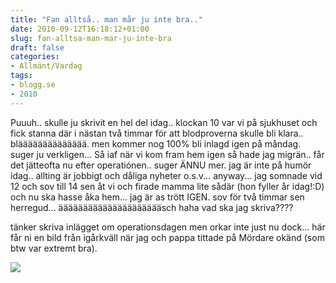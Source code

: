 ```yaml
---
title: "Fan alltså.. man mår ju inte bra.."
date: 2010-09-12T16:18:12+01:00
slug: fan-alltsa-man-mar-ju-inte-bra
draft: false
categories:
- Allmänt/Vardag
tags:
- blogg.se
- 2010
---
```

Puuuh.. skulle ju skrivit en hel del idag.. klockan 10 var vi på sjukhuset och fick stanna där i nästan två timmar för att blodproverna skulle bli klara.. blääääääääääääää. men kommer nog 100% bli inlagd igen på måndag. suger ju verkligen... Så iaf när vi kom fram hem igen så hade jag migrän.. får det jätteofta nu efter operatiónen.. suger ÄNNU mer. jag är inte på humör idag.. allting är jobbigt och dåliga nyheter o.s.v... anyway... jag somnade vid 12 och sov till 14 sen åt vi och firade mamma lite sådär (hon fyller år idag!:D) och nu ska hasse åka hem... jag är as trött IGEN. sov för två timmar sen herregud... äääääääääääääääääääääsch haha vad ska jag skriva????  
  
  
tänker skriva inlägget om operationsdagen men orkar inte just nu dock... här får ni en bild från igårkväll när jag och pappa tittade på Mördare okänd (som btw var extremt bra).  
  
  
![](/assets/images/blogg.se/dsc09122_107113182.jpg)